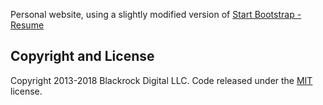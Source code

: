 Personal website, using a slightly modified version of [Start Bootstrap - Resume](https://startbootstrap.com/template-overviews/resume/)

## Copyright and License

Copyright 2013-2018 Blackrock Digital LLC. Code released under the [MIT](https://github.com/BlackrockDigital/startbootstrap-resume/blob/gh-pages/LICENSE) license.

